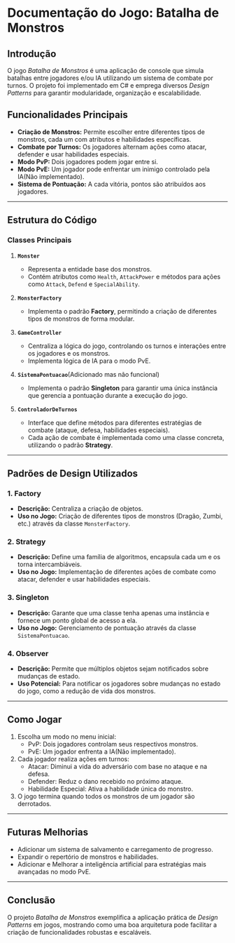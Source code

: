 # Documentação do Jogo: **Batalha de Monstros**

## Introdução

O jogo *Batalha de Monstros* é uma aplicação de console que simula batalhas entre jogadores e/ou IA utilizando um sistema de combate por turnos. O projeto foi implementado em C# e emprega diversos *Design Patterns* para garantir modularidade, organização e escalabilidade.

## Funcionalidades Principais

- **Criação de Monstros:** Permite escolher entre diferentes tipos de monstros, cada um com atributos e habilidades específicas.
- **Combate por Turnos:** Os jogadores alternam ações como atacar, defender e usar habilidades especiais.
- **Modo PvP:** Dois jogadores podem jogar entre si.
- **Modo PvE:** Um jogador pode enfrentar um inimigo controlado pela IA(Não implementado).
- **Sistema de Pontuação:** A cada vitória, pontos são atribuídos aos jogadores.

---

## Estrutura do Código

### Classes Principais

1. **`Monster`**
   - Representa a entidade base dos monstros.
   - Contém atributos como `Health`, `AttackPower` e métodos para ações como `Attack`, `Defend` e `SpecialAbility`.

2. **`MonsterFactory`**
   - Implementa o padrão **Factory**, permitindo a criação de diferentes tipos de monstros de forma modular.

3. **`GameController`**
   - Centraliza a lógica do jogo, controlando os turnos e interações entre os jogadores e os monstros.
   - Implementa lógica de IA para o modo PvE.

4. **`SistemaPontuacao`**(Adicionado mas não funcional)
   - Implementa o padrão **Singleton** para garantir uma única instância que gerencia a pontuação durante a execução do jogo.

5. **`ControladorDeTurnos`**
   - Interface que define métodos para diferentes estratégias de combate (ataque, defesa, habilidades especiais).
   - Cada ação de combate é implementada como uma classe concreta, utilizando o padrão **Strategy**.

---

## Padrões de Design Utilizados

### 1. **Factory**
- **Descrição:** Centraliza a criação de objetos.
- **Uso no Jogo:** Criação de diferentes tipos de monstros (Dragão, Zumbi, etc.) através da classe `MonsterFactory`.

### 2. **Strategy**
- **Descrição:** Define uma família de algoritmos, encapsula cada um e os torna intercambiáveis.
- **Uso no Jogo:** Implementação de diferentes ações de combate como atacar, defender e usar habilidades especiais.

### 3. **Singleton**
- **Descrição:** Garante que uma classe tenha apenas uma instância e fornece um ponto global de acesso a ela.
- **Uso no Jogo:** Gerenciamento de pontuação através da classe `SistemaPontuacao`.

### 4. **Observer**
- **Descrição:** Permite que múltiplos objetos sejam notificados sobre mudanças de estado.
- **Uso Potencial:** Para notificar os jogadores sobre mudanças no estado do jogo, como a redução de vida dos monstros.

---

## Como Jogar

1. Escolha um modo no menu inicial:
   - PvP: Dois jogadores controlam seus respectivos monstros.
   - PvE: Um jogador enfrenta a IA(Não implementado).
2. Cada jogador realiza ações em turnos:
   - Atacar: Diminui a vida do adversário com base no ataque e na defesa.
   - Defender: Reduz o dano recebido no próximo ataque.
   - Habilidade Especial: Ativa a habilidade única do monstro.
3. O jogo termina quando todos os monstros de um jogador são derrotados.

---

## Futuras Melhorias

- Adicionar um sistema de salvamento e carregamento de progresso.
- Expandir o repertório de monstros e habilidades.
- Adicionar e Melhorar a inteligência artificial para estratégias mais avançadas no modo PvE.

---

## Conclusão

O projeto *Batalha de Monstros* exemplifica a aplicação prática de *Design Patterns* em jogos, mostrando como uma boa arquitetura pode facilitar a criação de funcionalidades robustas e escaláveis.
